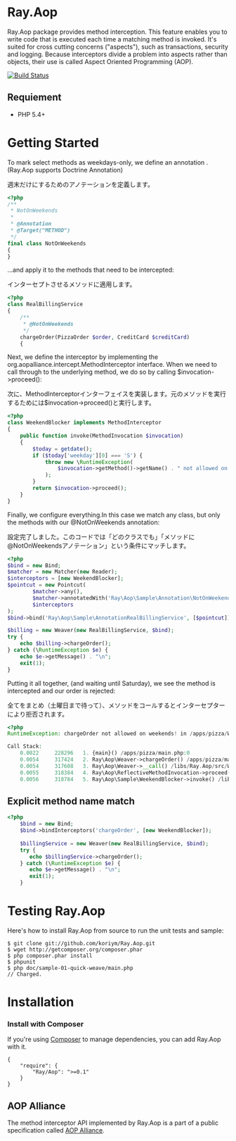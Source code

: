 Ray.Aop
=======

Ray.Aop package provides method interception. This feature enables you to write code that is executed each time a matching method is invoked. It's suited for cross cutting concerns ("aspects"), such as transactions, security and logging. Because interceptors divide a problem into aspects rather than objects, their use is called Aspect Oriented Programming (AOP).

[![Build Status](https://secure.travis-ci.org/koriym/Ray.Aop.png)](http://travis-ci.org/koriym/Ray.Aop)

Requiement
-------------

 * PHP 5.4+
 
Getting Started
===============

To mark select methods as weekdays-only, we define an annotation .
(Ray.Aop supports Doctrine Annotation)

週末だけにするためのアノテーションを定義します。

```php
<?php
/**
 * NotOnWeekends
 *
 * @Annotation
 * @Target("METHOD")
 */
final class NotOnWeekends
{
}
```

...and apply it to the methods that need to be intercepted: 

インターセプトさせるメソッドに適用します。

```php
<?php
class RealBillingService
{
    /**
     * @NotOnWeekends
     */
    chargeOrder(PizzaOrder $order, CreditCard $creditCard)
    {
```

Next, we define the interceptor by implementing the org.aopalliance.intercept.MethodInterceptor interface. When we need to call through to the underlying method, we do so by calling $invocation->proceed():

次に、MethodInterceptorインターフェイスを実装します。元のメソッドを実行するためには$invocation->proceed()と実行します。 

```php
<?php
class WeekendBlocker implements MethodInterceptor
{
    public function invoke(MethodInvocation $invocation)
    {
        $today = getdate();
        if ($today['weekday'][0] === 'S') {
            throw new \RuntimeException(
          		$invocation->getMethod()->getName() . " not allowed on weekends!"
            );
        }
        return $invocation->proceed();
    }
}
```
Finally, we configure everything.In this case we match any class, but only the methods with our @NotOnWeekends annotation:

設定完了しました。このコードでは「どのクラスでも」「メソッドに@NotOnWeekendsアノテーション」という条件にマッチします。

```php
<?php
$bind = new Bind;
$matcher = new Matcher(new Reader);
$interceptors = [new WeekendBlocker];
$pointcut = new Pointcut(
		$matcher->any(),
		$matcher->annotatedWith('Ray\Aop\Sample\Annotation\NotOnWeekends'),
		$interceptors
);
$bind->bind('Ray\Aop\Sample\AnnotationRealBillingService', [$pointcut]);

$billing = new Weaver(new RealBillingService, $bind);
try {
    echo $billing->chargeOrder();
} catch (\RuntimeException $e) {
    echo $e->getMessage() . "\n";
    exit(1);
}
```
Putting it all together, (and waiting until Saturday), we see the method is intercepted and our order is rejected:

全てをまとめ（土曜日まで待って）、メソッドをコールするとインターセプターにより拒否されます。

```php
<?php
RuntimeException: chargeOrder not allowed on weekends! in /apps/pizza/WeekendBlocker.php on line 14

Call Stack:
    0.0022     228296   1. {main}() /apps/pizza/main.php:0
    0.0054     317424   2. Ray\Aop\Weaver->chargeOrder() /apps/pizza/main.php:14
    0.0054     317608   3. Ray\Aop\Weaver->__call() /libs/Ray.Aop/src/Weaver.php:14
    0.0055     318384   4. Ray\Aop\ReflectiveMethodInvocation->proceed() /libs/Ray.Aop/src/Weaver.php:68
    0.0056     318784   5. Ray\Aop\Sample\WeekendBlocker->invoke() /libs/Ray.Aop/src/ReflectiveMethodInvocation.php:65
```

Explicit method name match
---------------------------

```php
<?php
	$bind = new Bind;
	$bind->bindInterceptors('chargeOrder', [new WeekendBlocker]);
	
	$billingService = new Weaver(new RealBillingService, $bind);
	try {
	   echo $billingService->chargeOrder();
	} catch (\RuntimeException $e) {
	   echo $e->getMessage() . "\n";
	   exit(1);
	}
```

Testing Ray.Aop
===============

Here's how to install Ray.Aop from source to run the unit tests and sample:

```
$ git clone git://github.com/koriym/Ray.Aop.git
$ wget http://getcomposer.org/composer.phar
$ php composer.phar install
$ phpunit
$ php doc/sample-01-quick-weave/main.php
// Charged.
```

Installation
============

### Install with Composer
If you're using [Composer](https://github.com/composer/composer) to manage dependencies, you can add Ray.Aop with it.

	{
		"require": {
			"Ray/Aop": ">=0.1"
		}
	}


AOP Alliance
------------
The method interceptor API implemented by Ray.Aop is a part of a public specification called [AOP Alliance](http://aopalliance.sourceforge.net/doc/org/aopalliance/intercept/MethodInterceptor.html). 
